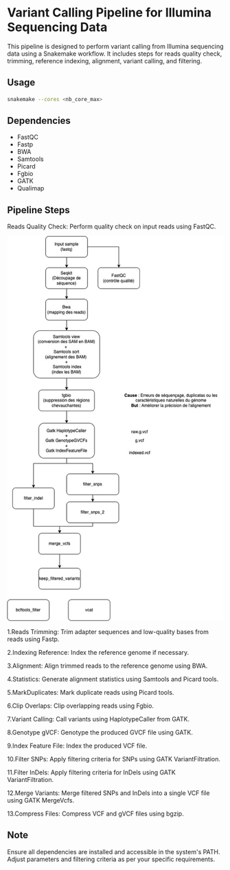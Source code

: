 
# Variant Calling Pipeline for Illumina Sequencing Data
This pipeline is designed to perform variant calling from Illumina sequencing data using a Snakemake workflow. It includes steps for reads quality check, trimming, reference indexing, alignment, variant calling, and filtering.

## Usage
```bash
snakemake --cores <nb_core_max>
```

## Dependencies
- FastQC
- Fastp
- BWA
- Samtools
- Picard
- Fgbio
- GATK
- Qualimap

## Pipeline Steps
Reads Quality Check: Perform quality check on input reads using FastQC.

<p align="center">
  <img src="https://github.com/Plogeur/Workflow/blob/main/img/worflow.jpg" alt="Nom_de_l'image">
</p>

1.Reads Trimming: Trim adapter sequences and low-quality bases from reads using Fastp.

2.Indexing Reference: Index the reference genome if necessary.

3.Alignment: Align trimmed reads to the reference genome using BWA.

4.Statistics: Generate alignment statistics using Samtools and Picard tools.

5.MarkDuplicates: Mark duplicate reads using Picard tools.

6.Clip Overlaps: Clip overlapping reads using Fgbio.

7.Variant Calling: Call variants using HaplotypeCaller from GATK.

8.Genotype gVCF: Genotype the produced GVCF file using GATK.

9.Index Feature File: Index the produced VCF file.

10.Filter SNPs: Apply filtering criteria for SNPs using GATK VariantFiltration.

11.Filter InDels: Apply filtering criteria for InDels using GATK VariantFiltration.

12.Merge Variants: Merge filtered SNPs and InDels into a single VCF file using GATK MergeVcfs.

13.Compress Files: Compress VCF and gVCF files using bgzip.

## Note
Ensure all dependencies are installed and accessible in the system's PATH.
Adjust parameters and filtering criteria as per your specific requirements.

